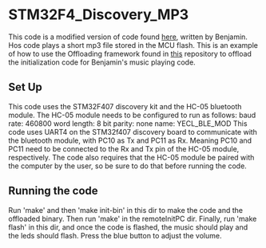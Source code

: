 # STM32F4_Discovery_MP3

This code is a modified version of code found [here](http://vedder.se/2012/07/play-mp3-on-the-stm32f4-discovery/), written by Benjamin. Hos code plays a short mp3 file stored in the MCU flash. This is an example of how to use the Offloading framework found in [this](https://github.com/sam-detor/OffloadingFramework) repository to offload the initialization code for Benjamin's music playing code.

## Set Up

This code uses the STM32F407 discovery kit and the HC-05 bluetooth module. 
The HC-05 module needs to be configured to run as follows: 
       baud rate: 460800
       word length: 8 bit
       parity: none
       name: YECL_BLE_MOD
This code uses UART4 on the STM32f407 discovery board to communicate with the bluetooth module, with PC10 as Tx and PC11 as Rx. Meaning PC10 and PC11 need to be connected to the Rx and Tx pin of the HC-05 module, respectively.
The code also requires that the HC-05 module be paired with the computer by the user, so be sure to do that before running the code.

## Running the code
Run 'make' and then 'make init-bin' in this dir to make the code and the offloaded binary. Then run 'make' in the remoteInitPC dir. Finally, run 'make flash' in this dir, and once the code is flashed, the music should play and the leds should flash. Press the blue button to adjust the volume.

